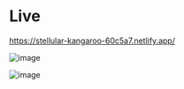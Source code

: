 # Live

https://stellular-kangaroo-60c5a7.netlify.app/

![image](https://github.com/erencort/weather-app-with-map/assets/20832592/521f1e9a-a6f8-4e00-8a8b-4abf4fcd2b37)

![image](https://github.com/erencort/weather-app-with-map/assets/20832592/67ae485f-7b59-4d48-827b-23bc354614ec)

